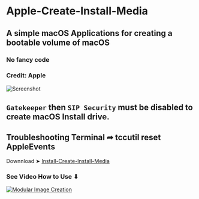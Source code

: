 # Apple-Create-Install-Media
## A simple macOS Applications for creating a bootable volume of macOS
### No fancy code
### Credit: Apple

![Screenshot](https://github.com/user-attachments/assets/0eb7b95f-c39b-4e37-8de8-8a53d7c56ac7)


## `Gatekeeper` then `SIP Security` must be disabled to create macOS Install drive.
## Troubleshooting Terminal ➦ tccutil reset AppleEvents

Downnload ➤ [Install-Create-Install-Media](https://github.com/chris1111/Apple-Create-Install-Media/raw/main/Install%20Create%20Install%20Media.zip)
### See Video How to Use ⬇︎

[![Modular Image Creation](https://github.com/user-attachments/assets/68f65560-03ae-4dfe-908f-554e30e2906b)]()



